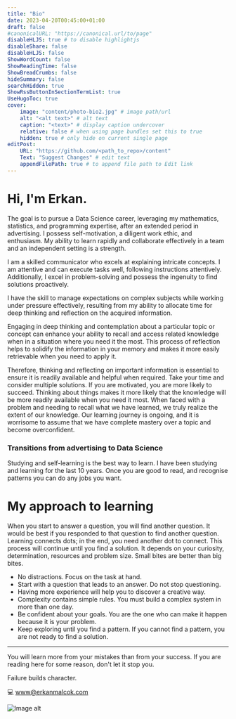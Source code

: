 ```yaml
---
title: "Bio"
date: 2023-04-20T00:45:00+01:00
draft: false
#canonicalURL: "https://canonical.url/to/page"
disableHLJS: true # to disable highlightjs
disableShare: false
disableHLJS: false
ShowWordCount: false
ShowReadingTime: false
ShowBreadCrumbs: false
hideSummary: false
searchHidden: true
ShowRssButtonInSectionTermList: true
UseHugoToc: true
cover:
    image: "content/photo-bio2.jpg" # image path/url
    alt: "<alt text>" # alt text
    caption: "<text>" # display caption undercover
    relative: false # when using page bundles set this to true
    hidden: true # only hide on current single page
editPost:
    URL: "https://github.com/<path_to_repo>/content"
    Text: "Suggest Changes" # edit text
    appendFilePath: true # to append file path to Edit link
---
```

# Hi, I'm Erkan.

The goal is to pursue a Data Science career, leveraging my mathematics, statistics, and programming expertise, after an extended period in advertising. I possess self-motivation, a diligent work ethic, and enthusiasm. My ability to learn rapidly and collaborate effectively in a team and an independent setting is a strength.

I am a skilled communicator who excels at explaining intricate concepts. I am attentive and can execute tasks well, following instructions attentively. Additionally, I excel in problem-solving and possess the ingenuity to find solutions proactively.

I have the skill to manage expectations on complex subjects while working under pressure effectively, resulting from my ability to allocate time for deep thinking and reflection on the acquired information.

Engaging in deep thinking and contemplation about a particular topic or concept can enhance your ability to recall and access related knowledge when in a situation where you need it the most. This process of reflection helps to solidify the information in your memory and makes it more easily retrievable when you need to apply it.

Therefore, thinking and reflecting on important information is essential to ensure it is readily available and helpful when required. Take your time and consider multiple solutions. If you are motivated, you are more likely to succeed. Thinking about things makes it more likely that the knowledge will be more readily available when you need it most.
When faced with a problem and needing to recall what we have learned, we truly realize the extent of our knowledge. Our learning journey is ongoing, and it is worrisome to assume that we have complete mastery over a topic and become overconfident.

### Transitions from advertising to Data Science
Studying and self-learning is the best way to learn. I have been studying and learning for the last 10 years. Once you are good to read, and recognise patterns you can do any jobs you want.

# My approach to learning
When you start to answer a question, you will find another question. It would be best if you responded to that question to find another question. Learning connects dots; in the end, you need another dot to connect. This process will continue until you find a solution. It depends on your curiosity, determination, resources and problem size. Small bites are better than big bites.

* No distractions. Focus on the task at hand.
* Start with a question that leads to an answer. Do not stop questioning.
* Having more experience will help you to discover a creative way.
* Complexity contains simple rules. You must build a complex system in more than one day.
* Be confident about your goals. You are the one who can make it happen because it is your problem.
* Keep exploring until you find a pattern. If you cannot find a pattern, you are not ready to find a solution.
___

You will learn more from your mistakes than from your success. 
If you are reading here for some reason, don't let it stop you. 

Failure builds character.

💻 www@erkanmalcok.com

![Image alt](../photo-bio2.jpg)

